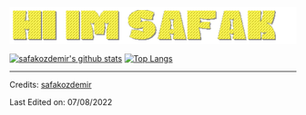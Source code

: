 ![gif](https://github.com/safakozdemir/safakozdemir/blob/main/safakgif.gif)



[![safakozdemir's github stats](https://github-readme-stats.vercel.app/api?username=safakozdemir&show_icons=true&theme=merko)](https://github.com/anuraghazra/github-readme-stats) [![Top Langs](https://github-readme-stats.vercel.app/api/top-langs/?username=safakozdemir&layout=compact&theme=merko)](https://github.com/anuraghazra/github-readme-stats)

-----
Credits: [safakozdemir](https://github.com/safakozdemir)

Last Edited on: 07/08/2022
